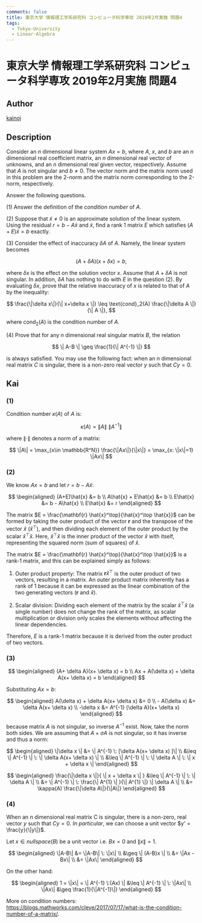 ```yaml
---
comments: false
title: 東京大学 情報理工学系研究科 コンピュータ科学専攻 2019年2月実施 問題4
tags:
  - Tokyo-University
  - Linear-Algebra
---
```

# 東京大学 情報理工学系研究科 コンピュータ科学専攻 2019年2月実施 問題4

## **Author**
[kainoj](https://github.com/kainoj/utokyo-cs)

## **Description**
Consider an $n$ dimensional linear system $Ax = b$, where $A$, $x$, and $b$ are an $n$ dimensional real coefficient matrix, an $n$ dimensional real vector of unknowns, and an $n$ dimensional real given vector, respectively.
Assume that $A$ is not singular and $b \neq 0$.
The vector norm and the matrix norm used in this problem are the 2-norm and the matrix norm corresponding to the 2-norm, respectively.

Answer the following questions.

(1) Answer the definition of the *condition number* of $A$.

(2) Suppose that $\widetilde{x} \neq 0$ is an approximate solution of the linear system.
Using the residual $r = b - A\widetilde{x}$ and $\widetilde{x}$, find a rank $1$ matrix $E$ which satisfies $(A+E)\widetilde{x} = b$ exactly.

(3) Consider the effect of inaccuracy $\delta A$ of $A$. Namely, the linear system becomes

$$
(A + \delta A)(x + \delta x) = b,
$$

where $\delta x$ is the effect on the solution vector $x$.
Assume that $A + \delta A$ is not singular.
In addition, $\delta A$ has nothing to do with $E$ in the question (2).
By evaluating $\delta x$, prove that the relative inaccuracy of $x$ is related to that of $A$ by the inequality:

$$
\frac{\|\delta x\|}{\| x+\delta x \|} \leq \text{cond}_2(A) \frac{\|\delta A \|}{\| A \|},
$$

where $\text{cond}_2(A)$ is the condition number of $A$.

(4) Prove that for any $n$ dimensional real singular matrix $B$, the relation

$$
\| A-B \| \geq \frac{1}{\| A^{-1} \|}
$$

is always satisfied. You may use the following fact: when an $n$ dimensional real matrix $C$ is singular, there is a non-zero real vector $y$ such that $Cy = 0$.

## **Kai**
### (1)
Condition number $\kappa(A)$ of $A$ is:

$$
    \kappa(A) = \|A\| \: \|A^{-1}\|
$$

where $\|\cdot \|$ denotes a norm of a matrix:

$$
    \|A\| = \max_{x\in \mathbb{R^N}} \frac{\|Ax\|}{\|x\|} = \max_{x: \|x\|=1} \|Ax\|
$$

### (2)

We know $Ax = b$ and let $r = b- A\hat{x}$:

$$
\begin{aligned}
    (A+E)\hat{x} &= b \\
    A\hat{x} + E\hat{x} &= b \\
    E\hat{x} &= b - A\hat{x} \\
    E\hat{x} &= r
\end{aligned}
$$

The matrix $E = \frac{\mathbf{r} \hat{x}^\top}{\hat{x}^\top \hat{x}}$ can be formed by taking the outer product of the vector $\mathbf{r}$ and the transpose of the vector $\hat{x}$ ($\hat{x}^\top$), and then dividing each element of the outer product by the scalar $\hat{x}^\top \hat{x}$. Here, $\hat{x}^\top \hat{x}$ is the inner product of the vector $\hat{x}$ with itself, representing the squared norm (sum of squares) of $\hat{x}$.

The matrix $E = \frac{\mathbf{r} \hat{x}^\top}{\hat{x}^\top \hat{x}}$ is a rank-1 matrix, and this can be explained simply as follows:

1. Outer product property: The matrix $\mathbf{r} \hat{x}^\top$ is the outer product of two vectors, resulting in a matrix. An outer product matrix inherently has a rank of 1 because it can be expressed as the linear combination of the two generating vectors ($\mathbf{r}$ and $\hat{x}$).

2. Scalar division: Dividing each element of the matrix by the scalar $\hat{x}^\top \hat{x}$ (a single number) does not change the rank of the matrix, as scalar multiplication or division only scales the elements without affecting the linear dependencies.

Therefore, $E$ is a rank-1 matrix because it is derived from the outer product of two vectors.

### (3)

$$
\begin{aligned}
    (A+ \delta A)(x+ \delta x) = b \\
    Ax + A(\delta x) + \delta A(x+ \delta x) = b
\end{aligned}
$$

Substituting $Ax = b$:

$$
\begin{aligned}
    A(\delta x) + \delta A(x+ \delta x) &= 0 \\
    - A(\delta x) &= \delta A(x+ \delta x) \\
    -\delta x &= A^{-1} (\delta A)(x+ \delta x)
\end{aligned}
$$

because matrix $A$ is not singular, so inverse $A^{-1}$ exist.
Now, take the norm both sides.
We are assuming that $A + \sigma A$ is not singular, so it has inverse and thus a norm:

$$
\begin{aligned}
    \|\delta x \| &= \| A^{-1} \: [\delta A(x+ \delta x) ]\| \\
      &\leq \| A^{-1} \|  \: \| \delta A(x+ \delta x) \| \\
      &\leq \| A^{-1} \|  \: \| \delta A \| \: \| x + \delta x \|
\end{aligned}
$$

$$
\begin{aligned}
    \frac{\|\delta x \|}{ \| x + \delta x \| } &\leq \| A^{-1} \|  \: \| \delta A \| \\
    &= \| A^{-1} \| \:  \frac{\| A^{1} \| }{\| A^{1} \|} \| \delta A \| \\
    &= \kappa(A) \frac{\|\delta A\|}{\|A\|}
\end{aligned}
$$

### (4)
When an $n$ dimensional real matrix C is singular, there is a non-zero, real vector $y$ such that $Cy = 0$. 
*In particular*, we can choose a unit vector $y' = \frac{y}{\|y\|}$. 

Let $x \in nullspace(B)$ be a unit vector i.e. $Bx = 0$ and $\|x\| = 1$.

$$
\begin{aligned}
    \|A-B\| &= \|A-B\| \: \|x\| \\
            &\geq \| (A-B)x \| \\
            &= \|Ax - Bx\| \\
            &= \|Ax\|
\end{aligned}
$$

On the other hand:

$$
\begin{aligned}
    1 = \|x\| = \| A^{-1} \:(Ax) \| &\leq \| A^{-1} \| \: \|Ax\| \\
    \|Ax\| &\geq \frac{1}{\|A^{-1}\|}
\end{aligned}
$$

More on condition numbers: https://blogs.mathworks.com/cleve/2017/07/17/what-is-the-condition-number-of-a-matrix/.